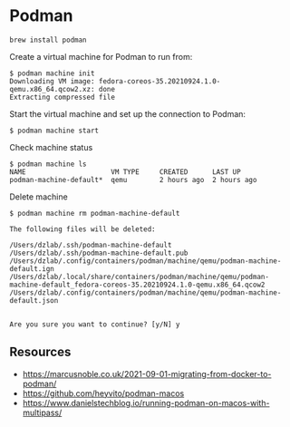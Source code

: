 # Podman

```
brew install podman
```

Create a virtual machine for Podman to run from:
```
$ podman machine init
Downloading VM image: fedora-coreos-35.20210924.1.0-qemu.x86_64.qcow2.xz: done  
Extracting compressed file
```

Start the virtual machine and set up the connection to Podman:
```
$ podman machine start
```

Check machine status
```
$ podman machine ls
NAME                     VM TYPE     CREATED      LAST UP
podman-machine-default*  qemu        2 hours ago  2 hours ago
```

Delete machine
```
$ podman machine rm podman-machine-default

The following files will be deleted:

/Users/dzlab/.ssh/podman-machine-default
/Users/dzlab/.ssh/podman-machine-default.pub
/Users/dzlab/.config/containers/podman/machine/qemu/podman-machine-default.ign
/Users/dzlab/.local/share/containers/podman/machine/qemu/podman-machine-default_fedora-coreos-35.20210924.1.0-qemu.x86_64.qcow2
/Users/dzlab/.config/containers/podman/machine/qemu/podman-machine-default.json


Are you sure you want to continue? [y/N] y
```

## Resources
- https://marcusnoble.co.uk/2021-09-01-migrating-from-docker-to-podman/
- https://github.com/heyvito/podman-macos
- https://www.danielstechblog.io/running-podman-on-macos-with-multipass/

